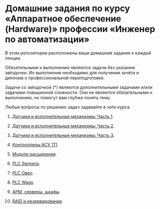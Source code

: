 # Домашние задания по курсу «Аппаратное обеспечение (Hardware)» профессии «Инженер по автоматизации»


В этом репозитории расположены ваши домашние задания к каждой лекции. 

Обязательными к выполнению являются задачи без указания звёздочки. Их выполнение необходимо для получения зачёта и диплома о профессиональной переподготовке.

Задачи со звёздочкой (*) являются дополнительными задачами и/или задачами повышенной сложности. Они не являются обязательными к выполнению, но помогут вам глубже понять тему.

Любые вопросы по решению задач задавайте в чате курса.



1. [Датчики и исполнительные механизмы: Часть 1](6.1/).

2. [Датчики и исполнительные механизмы: Часть 2](6.2/).

3. [Датчики и исполнительные механизмы: Часть 3](6.3/).

4. [Контроллеры АСУ ТП](6.4/).

5. [Модули расширения](6.5/).

6. [PLC Siemens](6.6/).

7. [PLC Овен](6.7/).

8. [PLC Wago](6.8/).

9. [АРМ, серверы, шкафы](6.9/).

10. [RAID и резервирование](6.10/).
